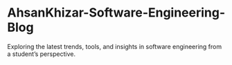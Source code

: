 # AhsanKhizar-Software-Engineering-Blog
Exploring the latest trends, tools, and insights in software engineering from a student’s perspective.
